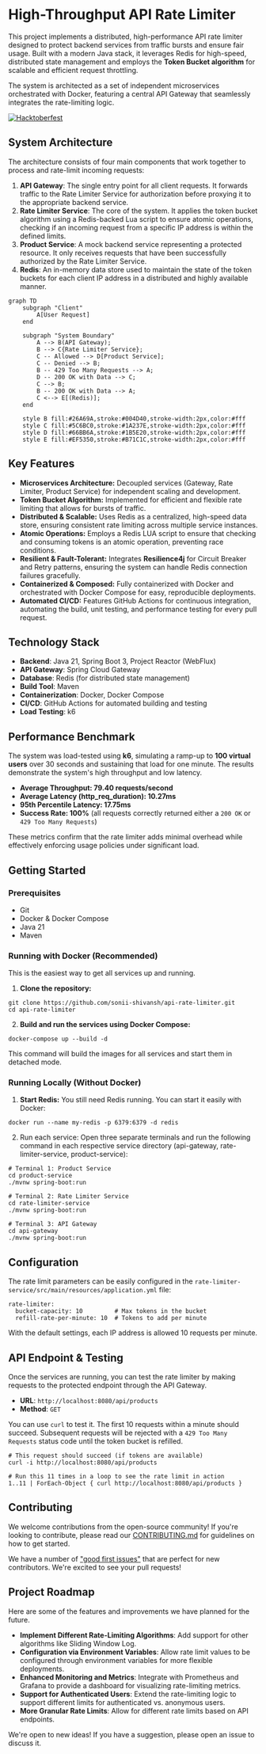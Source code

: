 # High-Throughput API Rate Limiter

This project implements a distributed, high-performance API rate limiter designed to protect backend services from traffic bursts and ensure fair usage. Built with a modern Java stack, it leverages Redis for high-speed, distributed state management and employs the **Token Bucket algorithm** for scalable and efficient request throttling.

The system is architected as a set of independent microservices orchestrated with Docker, featuring a central API Gateway that seamlessly integrates the rate-limiting logic.

[![Hacktoberfest](https://img.shields.io/badge/Hacktoberfest-2025-orange.svg)](https://hacktoberfest.com/)

## System Architecture

The architecture consists of four main components that work together to process and rate-limit incoming requests:

1.  **API Gateway**: The single entry point for all client requests. It forwards traffic to the Rate Limiter Service for authorization before proxying it to the appropriate backend service.
2.  **Rate Limiter Service**: The core of the system. It applies the token bucket algorithm using a Redis-backed Lua script to ensure atomic operations, checking if an incoming request from a specific IP address is within the defined limits.
3.  **Product Service**: A mock backend service representing a protected resource. It only receives requests that have been successfully authorized by the Rate Limiter Service.
4.  **Redis**: An in-memory data store used to maintain the state of the token buckets for each client IP address in a distributed and highly available manner.

```mermaid
graph TD
    subgraph "Client"
        A[User Request]
    end

    subgraph "System Boundary"
        A --> B(API Gateway);
        B --> C{Rate Limiter Service};
        C -- Allowed --> D[Product Service];
        C -- Denied --> B;
        B -- 429 Too Many Requests --> A;
        D -- 200 OK with Data --> C;
        C --> B;
        B -- 200 OK with Data --> A;
        C <--> E[(Redis)];
    end

    style B fill:#26A69A,stroke:#004D40,stroke-width:2px,color:#fff
    style C fill:#5C6BC0,stroke:#1A237E,stroke-width:2px,color:#fff
    style D fill:#66BB6A,stroke:#1B5E20,stroke-width:2px,color:#fff
    style E fill:#EF5350,stroke:#B71C1C,stroke-width:2px,color:#fff
```

## **Key Features**

* **Microservices Architecture:** Decoupled services (Gateway, Rate Limiter, Product Service) for independent scaling and development.  
* **Token Bucket Algorithm:** Implemented for efficient and flexible rate limiting that allows for bursts of traffic.  
* **Distributed & Scalable:** Uses Redis as a centralized, high-speed data store, ensuring consistent rate limiting across multiple service instances.  
* **Atomic Operations:** Employs a Redis LUA script to ensure that checking and consuming tokens is an atomic operation, preventing race conditions.  
* **Resilient & Fault-Tolerant:** Integrates **Resilience4j** for Circuit Breaker and Retry patterns, ensuring the system can handle Redis connection failures gracefully.  
* **Containerized & Composed:** Fully containerized with Docker and orchestrated with Docker Compose for easy, reproducible deployments.  
* **Automated CI/CD:** Features GitHub Actions for continuous integration, automating the build, unit testing, and performance testing for every pull request.

## **Technology Stack**

* **Backend**: Java 21, Spring Boot 3, Project Reactor (WebFlux)
* **API Gateway**: Spring Cloud Gateway
* **Database**: Redis (for distributed state management)
* **Build Tool**: Maven
* **Containerization**: Docker, Docker Compose
* **CI/CD**: GitHub Actions for automated building and testing
* **Load Testing**: k6


## **Performance Benchmark**

The system was load-tested using **k6**, simulating a ramp-up to **100 virtual users** over 30 seconds and sustaining that load for one minute. The results demonstrate the system's high throughput and low latency.

* **Average Throughput: 79.40 requests/second**
* **Average Latency (http_req_duration): 10.27ms**
* **95th Percentile Latency: 17.75ms**
* **Success Rate: 100%** (all requests correctly returned either a ```200 OK``` or ```429 Too Many Requests```)

These metrics confirm that the rate limiter adds minimal overhead while effectively enforcing usage policies under significant load.

## **Getting Started**

### **Prerequisites**

* Git  
* Docker & Docker Compose
* Java 21 
* Maven

### **Running with Docker (Recommended)**

This is the easiest way to get all services up and running.

1. **Clone the repository:**

```
git clone https://github.com/sonii-shivansh/api-rate-limiter.git
cd api-rate-limiter
```

2. **Build and run the services using Docker Compose:**

```
docker-compose up --build -d
```
This command will build the images for all services and start them in detached mode.

### **Running Locally (Without Docker)**

1. **Start Redis:**
You still need Redis running. You can start it easily with Docker:

```
docker run --name my-redis -p 6379:6379 -d redis
```

2. Run each service:
Open three separate terminals and run the following command in each respective service directory (api-gateway, rate-limiter-service, product-service):

```
# Terminal 1: Product Service
cd product-service
./mvnw spring-boot:run

# Terminal 2: Rate Limiter Service
cd rate-limiter-service
./mvnw spring-boot:run

# Terminal 3: API Gateway
cd api-gateway
./mvnw spring-boot:run
```

## **Configuration**

The rate limit parameters can be easily configured in the ``` rate-limiter-service/src/main/resources/application.yml ``` file:

```
rate-limiter:
  bucket-capacity: 10         # Max tokens in the bucket
  refill-rate-per-minute: 10  # Tokens to add per minute
```
With the default settings, each IP address is allowed 10 requests per minute.


## API Endpoint & Testing
Once the services are running, you can test the rate limiter by making requests to the protected endpoint through the API Gateway.
* **URL**: ```http://localhost:8080/api/products```
* **Method**: ```GET```

You can use ```curl``` to test it. The first 10 requests within a minute should succeed. Subsequent requests will be rejected with a ```429 Too Many Requests``` status code until the token bucket is refilled.
```
# This request should succeed (if tokens are available)
curl -i http://localhost:8080/api/products

# Run this 11 times in a loop to see the rate limit in action
1..11 | ForEach-Object { curl http://localhost:8080/api/products }
```

## Contributing

We welcome contributions from the open-source community! If you're looking to contribute, please read our [CONTRIBUTING.md](CONTRIBUTING.md) for guidelines on how to get started.

We have a number of ["good first issues"](https://github.com/sonii-shivansh/api-rate-limiter/labels/good%20first%20issue) that are perfect for new contributors. We're excited to see your pull requests!

## Project Roadmap

Here are some of the features and improvements we have planned for the future.

* **Implement Different Rate-Limiting Algorithms**: Add support for other algorithms like Sliding Window Log.
* **Configuration via Environment Variables**: Allow rate limit values to be configured through environment variables for more flexible deployments.
* **Enhanced Monitoring and Metrics**: Integrate with Prometheus and Grafana to provide a dashboard for visualizing rate-limiting metrics.
* **Support for Authenticated Users**: Extend the rate-limiting logic to support different limits for authenticated vs. anonymous users.
* **More Granular Rate Limits**: Allow for different rate limits based on API endpoints.

We're open to new ideas! If you have a suggestion, please open an issue to discuss it.
